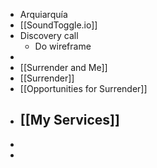 - Arquiarquía
- [[SoundToggle.io]]
- Discovery call
	- Do wireframe
-
- [[Surrender and Me]]
- [[Surrender]]
- [[Opportunities for Surrender]]
- [[My Services]]
	-
-
-